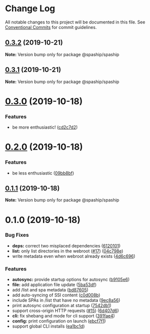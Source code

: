 # Change Log

All notable changes to this project will be documented in this file.
See [Conventional Commits](https://conventionalcommits.org) for commit guidelines.

## [0.3.2](https://github.com/spaship/spaship/compare/v0.3.1...v0.3.2) (2019-10-21)

**Note:** Version bump only for package @spaship/spaship

## [0.3.1](https://github.com/spaship/spaship/compare/v0.3.0...v0.3.1) (2019-10-21)

**Note:** Version bump only for package @spaship/spaship

# [0.3.0](https://github.com/spaship/spaship/compare/v0.2.0...v0.3.0) (2019-10-18)

### Features

- be more enthusiastic! ([cd2c7d2](https://github.com/spaship/spaship/commit/cd2c7d2e14619d016e1d1866db5f8353616986d8))

# [0.2.0](https://github.com/spaship/spaship/compare/v0.1.1...v0.2.0) (2019-10-18)

### Features

- be less enthusiastic ([09bb8bf](https://github.com/spaship/spaship/commit/09bb8bf78b84a366b19131b2414bbeb6e06a8ff1))

## [0.1.1](https://github.com/spaship/spaship/compare/v0.1.0...v0.1.1) (2019-10-18)

**Note:** Version bump only for package @spaship/spaship

# 0.1.0 (2019-10-18)

### Bug Fixes

- **deps:** correct two misplaced dependencies ([6120101](https://github.com/spaship/spaship/commit/6120101cdf051705cff9332883293f7f10467f3a))
- **list:** only list directories in the webroot ([#17](https://github.com/spaship/spaship/issues/17)) ([04c798e](https://github.com/spaship/spaship/commit/04c798e22b553da350927fc9fed353e4b2565f55))
- write metadata even when webroot already exists ([4d6c696](https://github.com/spaship/spaship/commit/4d6c696718b51db19ce6474ff4fe6713c8dd0b68))

### Features

- **autosync:** provide startup options for autosync ([b9105e6](https://github.com/spaship/spaship/commit/b9105e6f15bd859b122c1b50205e0960cf54da39))
- **file:** add application file update ([5ba53df](https://github.com/spaship/spaship/commit/5ba53dfc729f2fec3f85e2686958c7441f063327))
- add /list and spa metadata ([bd87605](https://github.com/spaship/spaship/commit/bd87605193e74012a899cc636e5c29ac08047992))
- add auto-syncing of SSI content ([c0d008b](https://github.com/spaship/spaship/commit/c0d008b5a08505f6d1afb3f10bef4b395b8cbea0))
- include SPAs in /list that have no metadata ([9ec8a56](https://github.com/spaship/spaship/commit/9ec8a56f7c61f28e21e7855f519848eee8b6effb))
- print autosync configuration at startup ([7542db1](https://github.com/spaship/spaship/commit/7542db1d34c658bedd2c4574910288558afc968c))
- support cross-origin HTTP requests ([#15](https://github.com/spaship/spaship/issues/15)) ([6d407d6](https://github.com/spaship/spaship/commit/6d407d6655831016c66063b5db669474408c1865))
- **cli:** fix shebang and mode for cli support ([391fae4](https://github.com/spaship/spaship/commit/391fae4f0ca1f1af0737817a1561c3050100762a))
- **config:** print configuration on launch ([ebcf7f1](https://github.com/spaship/spaship/commit/ebcf7f1c15f11cafc574daa330a5a892ef95965c))
- support global CLI installs ([ea1bc1d](https://github.com/spaship/spaship/commit/ea1bc1db0da47b96fc7a9db6e8bf4477a4d7d597))
